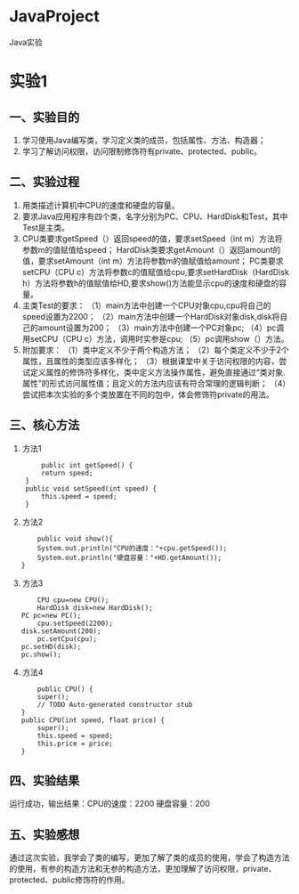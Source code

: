 # JavaProject
Java实验

# 实验1

## 一、实验目的
1. 学习使用Java编写类，学习定义类的成员，包括属性、方法、构造器；
2. 学习了解访问权限，访问限制修饰符有private、protected、public。
## 二、实验过程
1. 用类描述计算机中CPU的速度和硬盘的容量。
2. 要求Java应用程序有四个类，名字分别为PC、CPU、HardDisk和Test，其中Test是主类。
3. CPU类要求getSpeed（）返回speed的值，要求setSpeed（int m）方法将参数m的值赋值给speed；
   HardDisk类要求getAmount（）返回amount的值，要求setAmount（int m）方法将参数m的值赋值给amount；
   PC类要求setCPU（CPU c）方法将参数c的值赋值给cpu,要求setHardDisk（HardDisk h）方法将参数h的值赋值给HD,要求show()方法能显示cpu的速度和硬盘的容量。
4. 主类Test的要求：
  （1）main方法中创建一个CPU对象cpu,cpu将自己的speed设置为2200；
  （2）main方法中创建一个HardDisk对象disk,disk将自己的amount设置为200；
  （3）main方法中创建一个PC对象pc;
  （4）pc调用setCPU（CPU c）方法，调用时实参是cpu;
  （5）pc调用show（）方法。
5. 附加要求：
  （1）类中定义不少于两个构造方法；
  （2）每个类定义不少于2个属性，且属性的类型应该多样化；
  （3）根据课堂中关于访问权限的内容，尝试定义属性的修饰符多样化，类中定义方法操作属性，避免直接通过“类对象.属性”的形式访问属性值；且定义的方法内应该有符合常理的逻辑判断；
  （4）尝试把本次实验的多个类放置在不同的包中，体会修饰符private的用法。
## 三、核心方法
1. 方法1
```
        public int getSpeed() {
		return speed;
	}
	public void setSpeed(int speed) {
		this.speed = speed;
	}
 ```
 2. 方法2
 ```
        public void show(){
		System.out.println("CPU的速度："+cpu.getSpeed());
		System.out.println("硬盘容量："+HD.getAmount());
	}
 ```
 3. 方法3
 ```
        CPU cpu=new CPU();
        HardDisk disk=new HardDisk();
	PC pc=new PC();
        cpu.setSpeed(2200);
	disk.setAmount(200);
        pc.setCpu(cpu);
	pc.setHD(disk);
	pc.show();
 ```
 4. 方法4
 ```
        public CPU() {
		super();
		// TODO Auto-generated constructor stub
	}
	public CPU(int speed, float price) {
		super();
		this.speed = speed;
		this.price = price;
	}
 ```
## 四、实验结果
  运行成功，输出结果：CPU的速度：2200   硬盘容量：200
  
## 五、实验感想
  通过这次实验，我学会了类的编写，更加了解了类的成员的使用，学会了构造方法的使用，有参的构造方法和无参的构造方法，更加理解了访问权限，private、protected、public修饰符的作用。
